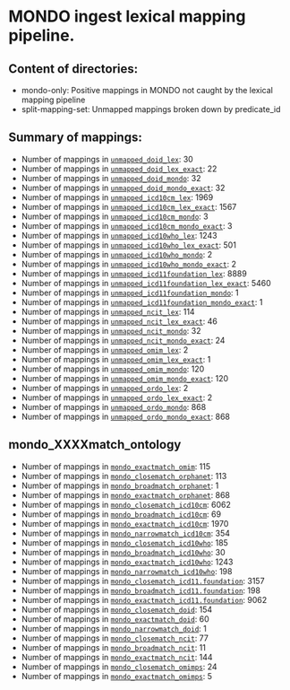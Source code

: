 # MONDO ingest lexical mapping pipeline.
## Content of directories:
* mondo-only: Positive mappings in MONDO not caught by the lexical mapping pipeline
* split-mapping-set: Unmapped mappings broken down by predicate_id
## Summary of mappings:
 * Number of mappings in [`unmapped_doid_lex`](unmapped_doid_lex.tsv): 30
 * Number of mappings in [`unmapped_doid_lex_exact`](unmapped_doid_lex.tsv): 22
 * Number of mappings in [`unmapped_doid_mondo`](mondo-only/unmapped_doid_mondo.tsv): 32
 * Number of mappings in [`unmapped_doid_mondo_exact`](mondo-only/unmapped_doid_mondo.tsv): 32
 * Number of mappings in [`unmapped_icd10cm_lex`](unmapped_icd10cm_lex.tsv): 1969
 * Number of mappings in [`unmapped_icd10cm_lex_exact`](unmapped_icd10cm_lex.tsv): 1567
 * Number of mappings in [`unmapped_icd10cm_mondo`](mondo-only/unmapped_icd10cm_mondo.tsv): 3
 * Number of mappings in [`unmapped_icd10cm_mondo_exact`](mondo-only/unmapped_icd10cm_mondo.tsv): 3
 * Number of mappings in [`unmapped_icd10who_lex`](unmapped_icd10who_lex.tsv): 1243
 * Number of mappings in [`unmapped_icd10who_lex_exact`](unmapped_icd10who_lex.tsv): 501
 * Number of mappings in [`unmapped_icd10who_mondo`](mondo-only/unmapped_icd10who_mondo.tsv): 2
 * Number of mappings in [`unmapped_icd10who_mondo_exact`](mondo-only/unmapped_icd10who_mondo.tsv): 2
 * Number of mappings in [`unmapped_icd11foundation_lex`](unmapped_icd11foundation_lex.tsv): 8889
 * Number of mappings in [`unmapped_icd11foundation_lex_exact`](unmapped_icd11foundation_lex.tsv): 5460
 * Number of mappings in [`unmapped_icd11foundation_mondo`](mondo-only/unmapped_icd11foundation_mondo.tsv): 1
 * Number of mappings in [`unmapped_icd11foundation_mondo_exact`](mondo-only/unmapped_icd11foundation_mondo.tsv): 1
 * Number of mappings in [`unmapped_ncit_lex`](unmapped_ncit_lex.tsv): 114
 * Number of mappings in [`unmapped_ncit_lex_exact`](unmapped_ncit_lex.tsv): 46
 * Number of mappings in [`unmapped_ncit_mondo`](mondo-only/unmapped_ncit_mondo.tsv): 32
 * Number of mappings in [`unmapped_ncit_mondo_exact`](mondo-only/unmapped_ncit_mondo.tsv): 24
 * Number of mappings in [`unmapped_omim_lex`](unmapped_omim_lex.tsv): 2
 * Number of mappings in [`unmapped_omim_lex_exact`](unmapped_omim_lex.tsv): 1
 * Number of mappings in [`unmapped_omim_mondo`](mondo-only/unmapped_omim_mondo.tsv): 120
 * Number of mappings in [`unmapped_omim_mondo_exact`](mondo-only/unmapped_omim_mondo.tsv): 120
 * Number of mappings in [`unmapped_ordo_lex`](unmapped_ordo_lex.tsv): 2
 * Number of mappings in [`unmapped_ordo_lex_exact`](unmapped_ordo_lex.tsv): 2
 * Number of mappings in [`unmapped_ordo_mondo`](mondo-only/unmapped_ordo_mondo.tsv): 868
 * Number of mappings in [`unmapped_ordo_mondo_exact`](mondo-only/unmapped_ordo_mondo.tsv): 868
## mondo_XXXXmatch_ontology
 * Number of mappings in [`mondo_exactmatch_omim`](split-mapping-set/mondo_exactmatch_omim.tsv): 115
 * Number of mappings in [`mondo_closematch_orphanet`](split-mapping-set/mondo_closematch_orphanet.tsv): 113
 * Number of mappings in [`mondo_broadmatch_orphanet`](split-mapping-set/mondo_broadmatch_orphanet.tsv): 1
 * Number of mappings in [`mondo_exactmatch_orphanet`](split-mapping-set/mondo_exactmatch_orphanet.tsv): 868
 * Number of mappings in [`mondo_closematch_icd10cm`](split-mapping-set/mondo_closematch_icd10cm.tsv): 6062
 * Number of mappings in [`mondo_broadmatch_icd10cm`](split-mapping-set/mondo_broadmatch_icd10cm.tsv): 69
 * Number of mappings in [`mondo_exactmatch_icd10cm`](split-mapping-set/mondo_exactmatch_icd10cm.tsv): 1970
 * Number of mappings in [`mondo_narrowmatch_icd10cm`](split-mapping-set/mondo_narrowmatch_icd10cm.tsv): 354
 * Number of mappings in [`mondo_closematch_icd10who`](split-mapping-set/mondo_closematch_icd10who.tsv): 185
 * Number of mappings in [`mondo_broadmatch_icd10who`](split-mapping-set/mondo_broadmatch_icd10who.tsv): 30
 * Number of mappings in [`mondo_exactmatch_icd10who`](split-mapping-set/mondo_exactmatch_icd10who.tsv): 1243
 * Number of mappings in [`mondo_narrowmatch_icd10who`](split-mapping-set/mondo_narrowmatch_icd10who.tsv): 198
 * Number of mappings in [`mondo_closematch_icd11.foundation`](split-mapping-set/mondo_closematch_icd11.foundation.tsv): 3157
 * Number of mappings in [`mondo_broadmatch_icd11.foundation`](split-mapping-set/mondo_broadmatch_icd11.foundation.tsv): 198
 * Number of mappings in [`mondo_exactmatch_icd11.foundation`](split-mapping-set/mondo_exactmatch_icd11.foundation.tsv): 9062
 * Number of mappings in [`mondo_closematch_doid`](split-mapping-set/mondo_closematch_doid.tsv): 154
 * Number of mappings in [`mondo_exactmatch_doid`](split-mapping-set/mondo_exactmatch_doid.tsv): 60
 * Number of mappings in [`mondo_narrowmatch_doid`](split-mapping-set/mondo_narrowmatch_doid.tsv): 1
 * Number of mappings in [`mondo_closematch_ncit`](split-mapping-set/mondo_closematch_ncit.tsv): 77
 * Number of mappings in [`mondo_broadmatch_ncit`](split-mapping-set/mondo_broadmatch_ncit.tsv): 11
 * Number of mappings in [`mondo_exactmatch_ncit`](split-mapping-set/mondo_exactmatch_ncit.tsv): 144
 * Number of mappings in [`mondo_closematch_omimps`](split-mapping-set/mondo_closematch_omimps.tsv): 24
 * Number of mappings in [`mondo_exactmatch_omimps`](split-mapping-set/mondo_exactmatch_omimps.tsv): 5
